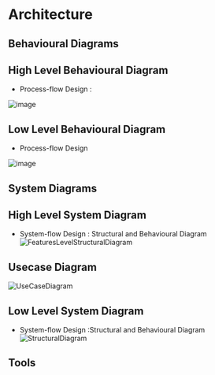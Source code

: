 # Architecture
## Behavioural Diagrams
## High Level Behavioural Diagram
* Process-flow Design :

![image](https://user-images.githubusercontent.com/84494228/125942182-97c56eb7-dec7-4589-a792-9535794542c6.png)


## Low Level Behavioural Diagram
* Process-flow Design

![image](https://user-images.githubusercontent.com/84494228/125981857-32eaef8c-cac5-4b0e-8563-2beaa80aebf3.png)


## System Diagrams
## High Level System Diagram
* System-flow Design : Structural and Behavioural Diagram
![FeaturesLevelStructuralDiagram]()

## Usecase Diagram
![UseCaseDiagram]()

## Low Level System Diagram 
* System-flow Design :Structural and Behavioural Diagram
![StructuralDiagram]()

## Tools
